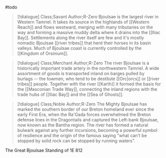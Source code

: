  #todo
 
>[!dialogue] Class;Savant Author;R-Zero
>Bjoulsae is the largest river in Western Tamriel. It takes its source in the highlands of [[Western Reach]] and flows westward, merging with many tributaries on the way and forming a massive muddy delta where it drains into the [[Iliac Bay]]. Settlements along the river itself are few and it's mostly nomadic Bjoulsae [[river tribes]] that herd their horses in its basin valleys. Much of Bjoulsae coast is currently controlled by the [[Kingdom of Orsinium]].

>[!dialogue] Class;Merchant Author;R-Zero
>The river Bjoulsae is a historically important trade artery in the northwestern Tamriel. A wide assortment of goods is transported inland on barges pulled by burlags -- the towmen, who tend to be destitute [[Orc|orcs]] or [[river tribes]] people. Together with the river [[Karth]] it formed the basis for the [[Masconian Trade Way]], connecting the inland regions with the trade hubs of [[Iliac Bay]] and the [[Sea of Ghosts]].

>[!dialogue] Class;Noble Author;R-Zero
>The Mighty Bjoulsae has marked the southern border of our Breton homeland ever since the early First Era, when the Ra'Gada forces overwhelmed the Breton defense lines in the Dragontails and captured the Left-bank Bjoulsae, now known as the Bantha region. The river has formed a natural bulwark against any further incursions, becoming a powerful symbol of resilience and the origin of the famous saying "what can't be stopped by solid rock can be stopped by running waters".

The Great Bjoulsae Standing of 1E 812